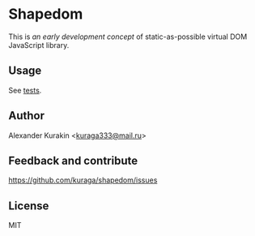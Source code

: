 # Shapedom

This is _an early development concept_ of static-as-possible virtual DOM JavaScript library.

## Usage

See [tests](https://github.com/kuraga/shapedom/tree/master/test).

## Author

Alexander Kurakin <<kuraga333@mail.ru>>

## Feedback and contribute

<https://github.com/kuraga/shapedom/issues>

## License

MIT
